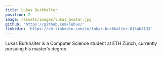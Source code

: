```yaml
---
title: Lukas Burkhalter
position: 2
image: /assets/images/lukas_avatar.jpg
github: 'https://github.com/lubux/'
linkedin: 'https://ch.linkedin.com/in/lukas-burkhalter-015ab3133'
---
```


Lukas Burkhalter is a Computer Science student at ETH Zürich, currently pursuing his master's degree.
